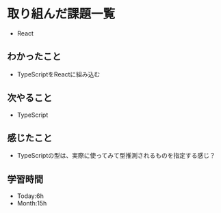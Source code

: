 # 取り組んだ課題一覧
- React
## わかったこと
- TypeScriptをReactに組み込む
## 次やること
- TypeScript
## 感じたこと
- TypeScriptの型は、実際に使ってみて型推測されるものを指定する感じ？
## 学習時間
- Today:6h
- Month:15h
